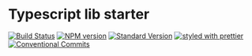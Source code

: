 # Typescript lib starter

[![Build Status](https://travis-ci.org/sleepdeprivation/simple-chess.svg?branch=master)](https://travis-ci.org/sleepdeprivation/simple-chess)
[![NPM version](https://img.shields.io/npm/v/standard-version.svg)](https://www.npmjs.com/package/chess-js)
[![Standard Version](https://img.shields.io/badge/release-standard%20version-brightgreen.svg)](https://github.com/conventional-changelog/standard-version)
[![styled with prettier](https://img.shields.io/badge/styled_with-prettier-ff69b4.svg)](https://github.com/prettier/prettier)
[![Conventional Commits](https://img.shields.io/badge/Conventional%20Commits-1.0.0-yellow.svg)](https://conventionalcommits.org)
